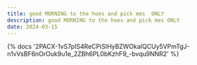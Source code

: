 ```yaml
---
title: good MORNING to the hoes and pick mes  ONLY
description: good MORNING to the hoes and pick mes ONLY
date: 2024-03-15
---
```

<body style="margin:0">
{% docs '2PACX-1vS7pIS4ReCPiSIHyBZWOkaIQCUy5VPmTgJ-n1vVsBF6nOrOuk9u1e_2ZBh6PL0bKzhF9_-bvqu9NNR2' %}